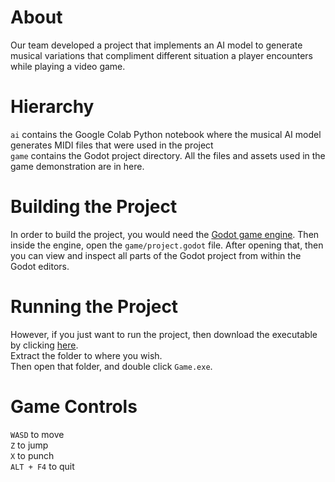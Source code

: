 # About
Our team developed a project that implements an AI model to generate musical variations that compliment different situation a player encounters while playing a video game.

# Hierarchy
`ai` contains the Google Colab Python notebook where the musical AI model generates MIDI files that were used in the project<br>
`game` contains the Godot project directory. All the files and assets used in the game demonstration are in here.

# Building the Project
In order to build the project, you would need the [Godot game engine](https://godotengine.org/download).
Then inside the engine, open the `game/project.godot` file.
After opening that, then you can view and inspect all parts of the Godot project from within the Godot editors.

# Running the Project
However, if you just want to run the project, then download the executable by clicking [here](https://drive.google.com/uc?export=download&id=1UwC62g5ck3Os7SDcoohQxpiReq2brVHu).<br>
Extract the folder to where you wish.<br>
Then open that folder, and double click `Game.exe`.

# Game Controls
`WASD` to move<br>
`Z` to jump<br>
`X` to punch<br>
`ALT + F4` to quit
